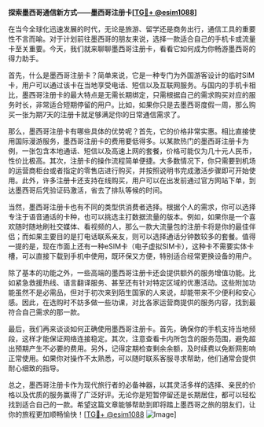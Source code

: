 **探索墨西哥通信新方式——墨西哥注册卡[[TG💪+ @esim1088](https://t.me/s/esim1088)]**

在当今全球化迅速发展的时代，无论是旅游、留学还是商务出行，通信工具的重要性不言而喻。对于计划前往墨西哥的朋友来说，选择一款适合自己的手机卡或流量卡至关重要。今天，我们就来聊聊墨西哥注册卡，看看它如何成为你畅游墨西哥的得力助手。

首先，什么是墨西哥注册卡？简单来说，它是一种专门为外国游客设计的临时SIM卡，用户可以通过该卡在当地享受电话、短信以及互联网服务。与国内的手机卡相比，墨西哥注册卡的最大特点是无需长期绑定，只需根据自己的需求购买对应的服务时长，非常适合短期停留的用户。比如，如果你只是去墨西哥度假一周，那么购买一张为期7天的注册卡就足够满足你的日常通信需求了。

那么，墨西哥注册卡有哪些具体的优势呢？首先，它的价格非常实惠。相比直接使用国际漫游服务，墨西哥注册卡的费用要低得多。以某款热门的墨西哥注册卡为例，一张包含本地通话、短信以及高速上网的套餐，价格可能仅为几十元人民币，性价比极高。其次，注册卡的操作流程简单便捷。大多数情况下，你只需要到机场的运营商柜台或者指定的零售店进行购买，并按照说明书完成激活步骤即可开始使用。此外，许多注册卡还支持在线购买，用户可以在出发前通过官方网站下单，到达墨西哥后凭验证码激活，省去了排队等候的时间。

当然，墨西哥注册卡也有不同的类型供消费者选择。根据个人的需求，你可以选择专注于语音通话的卡种，也可以挑选主打数据流量的版本。例如，如果你是一个喜欢随时随地刷社交媒体、看视频的人，那么一款大流量包的注册卡将是你的最佳伴侣；而如果主要目的是打电话联系亲友，则可以选择通话分钟数较多的套餐。值得一提的是，现在市面上还有一种eSIM卡（电子虚拟SIM卡），这种卡不需要实体卡槽，可以直接下载到手机中使用，既环保又方便，特别适合经常更换设备的用户。

除了基本的功能之外，一些高端的墨西哥注册卡还会提供额外的服务增值功能。比如紧急救援热线、语言翻译服务、甚至还有针对特定区域的优惠活动。这些附加功能虽然不是必需品，但对于初次来到陌生国家的人来说，却能带来不少便利和安心感。因此，在选购时不妨多做一些功课，对比各家运营商提供的服务内容，找到最符合自己需求的那一款。

最后，我们再来谈谈如何正确使用墨西哥注册卡。首先，确保你的手机支持当地频段，这样才能保证网络连接稳定。其次，注意查看卡内所包含的服务范围，避免超出预期产生不必要的费用。另外，记得定期检查剩余余额，及时续费以免断网影响正常使用。如果你对操作不太熟悉，可以随时联系客服寻求帮助，他们通常会提供耐心细致的指导。

总之，墨西哥注册卡作为现代旅行者的必备神器，以其灵活多样的选择、亲民的价格以及优质的服务赢得了广泛好评。无论你是短暂停留还是长期居住，都可以轻松找到适合自己的一款。希望这篇文章能够帮助到即将踏上墨西哥之旅的朋友们，让你的旅程更加顺畅愉快！[[TG💪+ @esim1088](https://t.me/s/esim1088) ![Image](https://i.postimg.cc/4NQfJmqS/Snipaste-2025-05-13-00-14-12.png)]